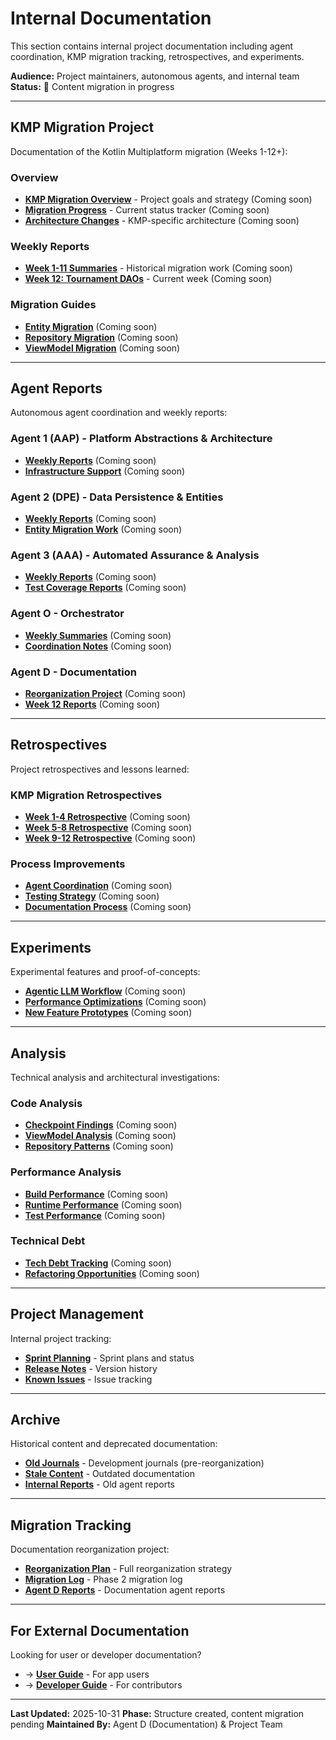 # Internal Documentation

This section contains internal project documentation including agent coordination, KMP migration tracking, retrospectives, and experiments.

**Audience:** Project maintainers, autonomous agents, and internal team
**Status:** 🚧 Content migration in progress

---

## KMP Migration Project

Documentation of the Kotlin Multiplatform migration (Weeks 1-12+):

### Overview
- **[KMP Migration Overview](kmp-migration/overview.md)** - Project goals and strategy (Coming soon)
- **[Migration Progress](kmp-migration/progress.md)** - Current status tracker (Coming soon)
- **[Architecture Changes](kmp-migration/architecture.md)** - KMP-specific architecture (Coming soon)

### Weekly Reports
- **[Week 1-11 Summaries](kmp-migration/weeks/)** - Historical migration work (Coming soon)
- **[Week 12: Tournament DAOs](kmp-migration/weeks/week-12.md)** - Current week (Coming soon)

### Migration Guides
- **[Entity Migration](kmp-migration/guides/entities.md)** (Coming soon)
- **[Repository Migration](kmp-migration/guides/repositories.md)** (Coming soon)
- **[ViewModel Migration](kmp-migration/guides/viewmodels.md)** (Coming soon)

---

## Agent Reports

Autonomous agent coordination and weekly reports:

### Agent 1 (AAP) - Platform Abstractions & Architecture
- **[Weekly Reports](agents/agent-1-aap/)** (Coming soon)
- **[Infrastructure Support](agents/agent-1-aap/infrastructure.md)** (Coming soon)

### Agent 2 (DPE) - Data Persistence & Entities
- **[Weekly Reports](agents/agent-2-dpe/)** (Coming soon)
- **[Entity Migration Work](agents/agent-2-dpe/entities.md)** (Coming soon)

### Agent 3 (AAA) - Automated Assurance & Analysis
- **[Weekly Reports](agents/agent-3-aaa/)** (Coming soon)
- **[Test Coverage Reports](agents/agent-3-aaa/coverage.md)** (Coming soon)

### Agent O - Orchestrator
- **[Weekly Summaries](agents/agent-o/)** (Coming soon)
- **[Coordination Notes](agents/agent-o/coordination.md)** (Coming soon)

### Agent D - Documentation
- **[Reorganization Project](agents/agent-d/)** (Coming soon)
- **[Week 12 Reports](agents/agent-d/week-12.md)** (Coming soon)

---

## Retrospectives

Project retrospectives and lessons learned:

### KMP Migration Retrospectives
- **[Week 1-4 Retrospective](retrospectives/weeks-1-4.md)** (Coming soon)
- **[Week 5-8 Retrospective](retrospectives/weeks-5-8.md)** (Coming soon)
- **[Week 9-12 Retrospective](retrospectives/weeks-9-12.md)** (Coming soon)

### Process Improvements
- **[Agent Coordination](retrospectives/agent-coordination.md)** (Coming soon)
- **[Testing Strategy](retrospectives/testing-strategy.md)** (Coming soon)
- **[Documentation Process](retrospectives/documentation.md)** (Coming soon)

---

## Experiments

Experimental features and proof-of-concepts:

- **[Agentic LLM Workflow](experiments/agentic-workflow.md)** (Coming soon)
- **[Performance Optimizations](experiments/performance.md)** (Coming soon)
- **[New Feature Prototypes](experiments/prototypes.md)** (Coming soon)

---

## Analysis

Technical analysis and architectural investigations:

### Code Analysis
- **[Checkpoint Findings](analysis/checkpoints.md)** (Coming soon)
- **[ViewModel Analysis](analysis/viewmodels.md)** (Coming soon)
- **[Repository Patterns](analysis/repositories.md)** (Coming soon)

### Performance Analysis
- **[Build Performance](analysis/build-performance.md)** (Coming soon)
- **[Runtime Performance](analysis/runtime-performance.md)** (Coming soon)
- **[Test Performance](analysis/test-performance.md)** (Coming soon)

### Technical Debt
- **[Tech Debt Tracking](analysis/tech-debt.md)** (Coming soon)
- **[Refactoring Opportunities](analysis/refactoring.md)** (Coming soon)

---

## Project Management

Internal project tracking:

- **[Sprint Planning](../../../Project-Management/)** - Sprint plans and status
- **[Release Notes](../../../Project-Management/Release-Notes/)** - Version history
- **[Known Issues](../../../Project-Management/Known-Issues/)** - Issue tracking

---

## Archive

Historical content and deprecated documentation:

- **[Old Journals](../../../archive/old-journals/)** - Development journals (pre-reorganization)
- **[Stale Content](../../../archive/stale-content/)** - Outdated documentation
- **[Internal Reports](../../../archive/internal-reports/)** - Old agent reports

---

## Migration Tracking

Documentation reorganization project:

- **[Reorganization Plan](../../../REORGANIZATION_PLAN.md)** - Full reorganization strategy
- **[Migration Log](../../../MIGRATION_LOG.md)** - Phase 2 migration log
- **[Agent D Reports](agents/agent-d/)** - Documentation agent reports

---

## For External Documentation

Looking for user or developer documentation?

- → **[User Guide](../user-guide/)** - For app users
- → **[Developer Guide](../developer-guide/)** - For contributors

---

**Last Updated:** 2025-10-31
**Phase:** Structure created, content migration pending
**Maintained By:** Agent D (Documentation) & Project Team
